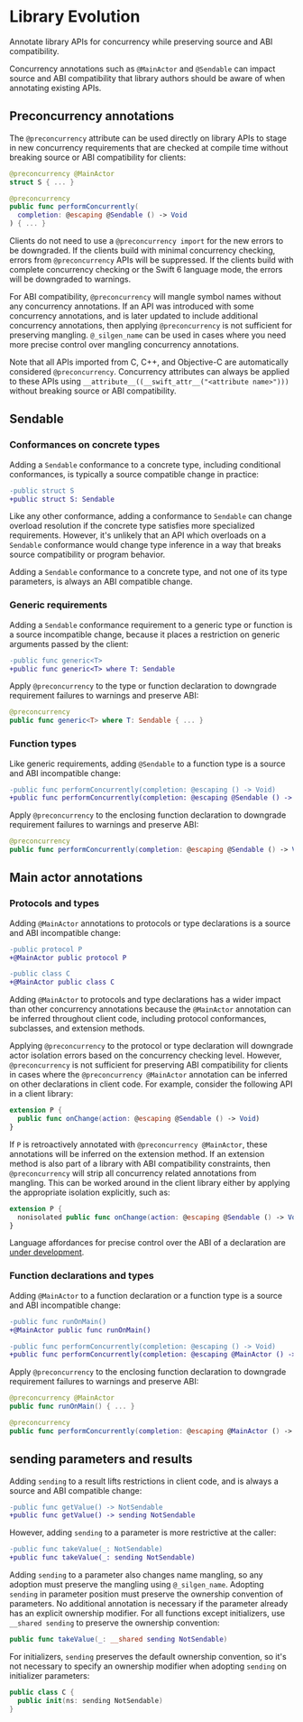 # Library Evolution

Annotate library APIs for concurrency while preserving source and ABI
compatibility.

Concurrency annotations such as `@MainActor` and `@Sendable` can impact source
and ABI compatibility that library authors should be aware of when annotating
existing APIs.

## Preconcurrency annotations

The `@preconcurrency` attribute can be used directly on library APIs to
stage in new concurrency requirements that are checked at compile time
without breaking source or ABI compatibility for clients:

```swift
@preconcurrency @MainActor
struct S { ... }

@preconcurrency
public func performConcurrently(
  completion: @escaping @Sendable () -> Void
) { ... }
```

Clients do not need to use a `@preconcurrency import` for the new errors
to be downgraded. If the clients build with minimal concurrency checking,
errors from `@preconcurrency` APIs will be suppressed. If the clients build
with complete concurrency checking or the Swift 6 language mode, the errors
will be downgraded to warnings.

For ABI compatibility, `@preconcurrency` will mangle symbol names without any
concurrency annotations. If an API was introduced with some concurrency
annotations, and is later updated to include additional concurrency
annotations, then applying `@preconcurrency` is not sufficient for preserving
mangling. `@_silgen_name` can be used in cases where you need more precise
control over mangling concurrency annotations.

Note that all APIs imported from C, C++, and Objective-C are automatically
considered `@preconcurrency`. Concurrency attributes can always be applied
to these APIs using `__attribute__((__swift_attr__("<attribute name>")))`
without breaking source or ABI compatibility.

## Sendable

### Conformances on concrete types

Adding a `Sendable` conformance to a concrete type, including conditional
conformances, is typically a source compatible change in practice:

```diff
-public struct S
+public struct S: Sendable
```

Like any other conformance, adding a conformance to `Sendable` can change
overload resolution if the concrete type satisfies more specialized
requirements. However, it's unlikely that an API which overloads on a
`Sendable` conformance would change type inference in a way that breaks
source compatibility or program behavior.

Adding a `Sendable` conformance to a concrete type, and not one of its type
parameters, is always an ABI compatible change.

### Generic requirements

Adding a `Sendable` conformance requirement to a generic type or function is
a source incompatible change, because it places a restriction on generic
arguments passed by the client:

```diff
-public func generic<T>
+public func generic<T> where T: Sendable
```

Apply `@preconcurrency` to the type or function declaration to downgrade
requirement failures to warnings and preserve ABI:

```swift
@preconcurrency
public func generic<T> where T: Sendable { ... }
```

### Function types

Like generic requirements, adding `@Sendable` to a function type is a 
source and ABI incompatible change:

```diff
-public func performConcurrently(completion: @escaping () -> Void)
+public func performConcurrently(completion: @escaping @Sendable () -> Void)
```

Apply `@preconcurrency` to the enclosing function declaration to downgrade
requirement failures to warnings and preserve ABI:

```swift
@preconcurrency
public func performConcurrently(completion: @escaping @Sendable () -> Void)
```

## Main actor annotations

### Protocols and types

Adding `@MainActor` annotations to protocols or type declarations is a source
and ABI incompatible change:

```diff
-public protocol P
+@MainActor public protocol P

-public class C
+@MainActor public class C
```

Adding `@MainActor` to protocols and type declarations has a wider impact than
other concurrency annotations because the `@MainActor` annotation can be
inferred throughout client code, including protocol conformances, subclasses,
and extension methods.

Applying `@preconcurrency` to the protocol or type declaration will downgrade
actor isolation errors based on the concurrency checking level. However,
`@preconcurrency` is not sufficient for preserving ABI compatibility for
clients in cases where the `@preconcurrency @MainActor` annotation can be
inferred on other declarations in client code. For example, consider the
following API in a client library:

```swift
extension P {
  public func onChange(action: @escaping @Sendable () -> Void)
}
```

If `P` is retroactively annotated with `@preconcurrency @MainActor`, these
annotations will be inferred on the extension method. If an extension method is
also part of a library with ABI compatibility constraints, then
`@preconcurrency` will strip all concurrency related annotations from mangling.
This can be worked around in the client library either by applying the
appropriate isolation explicitly, such as:

```swift
extension P {
  nonisolated public func onChange(action: @escaping @Sendable () -> Void)
}
```

Language affordances for precise control over the ABI of a declaration are
[under development](https://forums.swift.org/t/pitch-controlling-the-abi-of-a-declaration/75123).

### Function declarations and types

Adding `@MainActor` to a function declaration or a function type is a
source and ABI incompatible change:

```diff
-public func runOnMain()
+@MainActor public func runOnMain()

-public func performConcurrently(completion: @escaping () -> Void)
+public func performConcurrently(completion: @escaping @MainActor () -> Void)
```

Apply `@preconcurrency` to the enclosing function declaration to downgrade
requirement failures to warnings and preserve ABI:

```swift
@preconcurrency @MainActor
public func runOnMain() { ... }

@preconcurrency
public func performConcurrently(completion: @escaping @MainActor () -> Void) { ... }
```

## sending parameters and results

Adding `sending` to a result lifts restrictions in client code, and is
always a source and ABI compatible change:

```diff
-public func getValue() -> NotSendable
+public func getValue() -> sending NotSendable
```

However, adding `sending` to a parameter is more restrictive at the caller:

```diff
-public func takeValue(_: NotSendable)
+public func takeValue(_: sending NotSendable)
```

Adding `sending` to a parameter also changes name mangling, so any adoption
must preserve the mangling using `@_silgen_name`. Adopting `sending` in
parameter position must preserve the ownership convention of parameters. No
additional annotation is necessary if the parameter already has an explicit
ownership modifier. For all functions except initializers, use
`__shared sending` to preserve the ownership convention:

```swift
public func takeValue(_: __shared sending NotSendable)
```

For initializers, `sending` preserves the default ownership convention, so it's not
necessary to specify an ownership modifier when adopting `sending` on initializer
parameters:

```swift
public class C {
  public init(ns: sending NotSendable)
}
```
